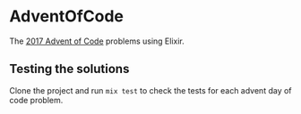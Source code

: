 # AdventOfCode

The [2017 Advent of Code](https://adventofcode.com/2017) problems using Elixir.

## Testing the solutions

Clone the project and run `mix test` to check the tests for each advent day of code problem.
